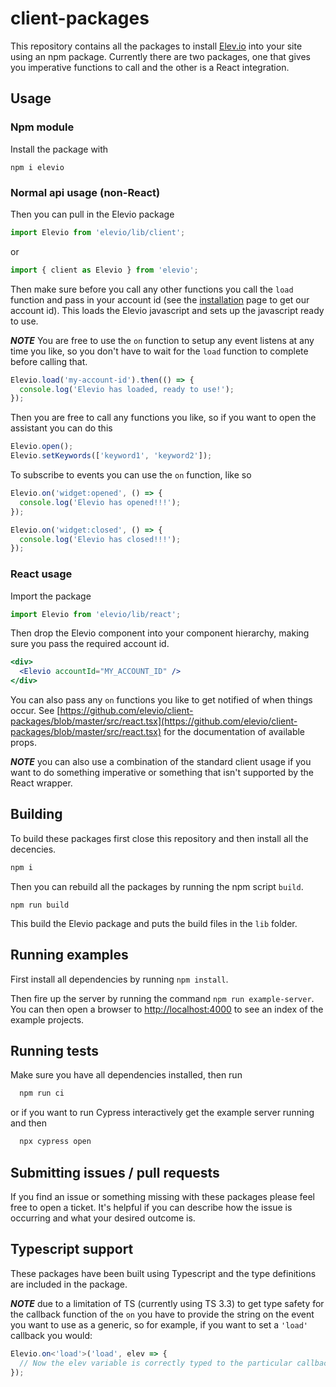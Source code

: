# client-packages

This repository contains all the packages to install [Elev.io](https://elev.io/) into your site using an npm package.
Currently there are two packages, one that gives you imperative functions to call and the other is a React integration.

## Usage

### Npm module

Install the package with

```
npm i elevio
```

### Normal api usage (non-React)

Then you can pull in the Elevio package

```js
import Elevio from 'elevio/lib/client';
```

or

```js
import { client as Elevio } from 'elevio';
```

Then make sure before you call any other functions you call the `load` function and pass in your account id (see the [installation](https://app.elev.io/installation) page to get our account id). This loads the Elevio javascript and sets up the javascript ready to use.

**_NOTE_**
You are free to use the `on` function to setup any event listens at any time you like, so you don't have to wait for the `load` function to complete before calling that.

```js
Elevio.load('my-account-id').then(() => {
  console.log('Elevio has loaded, ready to use!');
});
```

Then you are free to call any functions you like, so if you want to open the assistant you can do this

```js
Elevio.open();
Elevio.setKeywords(['keyword1', 'keyword2']);
```

To subscribe to events you can use the `on` function, like so

```js
Elevio.on('widget:opened', () => {
  console.log('Elevio has opened!!!');
});

Elevio.on('widget:closed', () => {
  console.log('Elevio has closed!!!');
});
```

### React usage

Import the package

```jsx
import Elevio from 'elevio/lib/react';
```

Then drop the Elevio component into your component hierarchy, making sure you pass the required account id.

```jsx
<div>
  <Elevio accountId="MY_ACCOUNT_ID" />
</div>
```

You can also pass any `on` functions you like to get notified of when things occur. See [https://github.com/elevio/client-packages/blob/master/src/react.tsx](https://github.com/elevio/client-packages/blob/master/src/react.tsx) for the documentation of available props.

**_NOTE_**
you can also use a combination of the standard client usage if you want to do something imperative or something that isn't supported by the React wrapper.

## Building

To build these packages first close this repository and then install all the decencies.

```bash
npm i
```

Then you can rebuild all the packages by running the npm script `build`.

```
npm run build
```

This build the Elevio package and puts the build files in the `lib` folder.

## Running examples

First install all dependencies by running `npm install`.

Then fire up the server by running the command `npm run example-server`.
You can then open a browser to [http://localhost:4000](http://localhost:4000) to see an index of the example projects.

## Running tests

Make sure you have all dependencies installed, then run

```bash
  npm run ci
```

or if you want to run Cypress interactively get the example server running and then

```bash
  npx cypress open
```

## Submitting issues / pull requests

If you find an issue or something missing with these packages please feel free to open a ticket. It's helpful if you can describe how the issue is occurring and what your desired outcome is.

## Typescript support

These packages have been built using Typescript and the type definitions are included in the package.

**_NOTE_**
due to a limitation of TS (currently using TS 3.3) to get type safety for the callback function of the `on` you have to provide the string on the event you want to use as a generic, so for example, if you want to set a `'load'` callback you would:

```typescript
Elevio.on<'load'>('load', elev => {
  // Now the elev variable is correctly typed to the particular callback.
});
```
